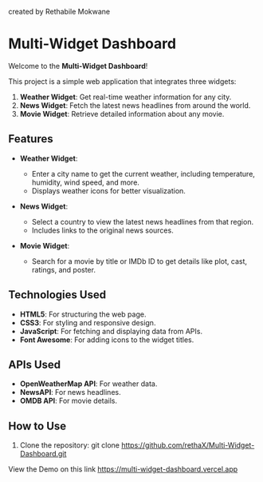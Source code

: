 created by Rethabile Mokwane
# Multi-Widget Dashboard

Welcome to the **Multi-Widget Dashboard**! 

This project is a simple web application that integrates three widgets:
1. **Weather Widget**: Get real-time weather information for any city.
2. **News Widget**: Fetch the latest news headlines from around the world.
3. **Movie Widget**: Retrieve detailed information about any movie.

## Features
- **Weather Widget**:
  - Enter a city name to get the current weather, including temperature, humidity, wind speed, and more.
  - Displays weather icons for better visualization.
  
- **News Widget**:
  - Select a country to view the latest news headlines from that region.
  - Includes links to the original news sources.

- **Movie Widget**:
  - Search for a movie by title or IMDb ID to get details like plot, cast, ratings, and poster.

## Technologies Used
- **HTML5**: For structuring the web page.
- **CSS3**: For styling and responsive design.
- **JavaScript**: For fetching and displaying data from APIs.
- **Font Awesome**: For adding icons to the widget titles.

## APIs Used
- **OpenWeatherMap API**: For weather data.
- **NewsAPI**: For news headlines.
- **OMDB API**: For movie details.

## How to Use
1. Clone the repository:
   git clone https://github.com/rethaX/Multi-Widget-Dashboard.git

View the Demo on this link https://multi-widget-dashboard.vercel.app
